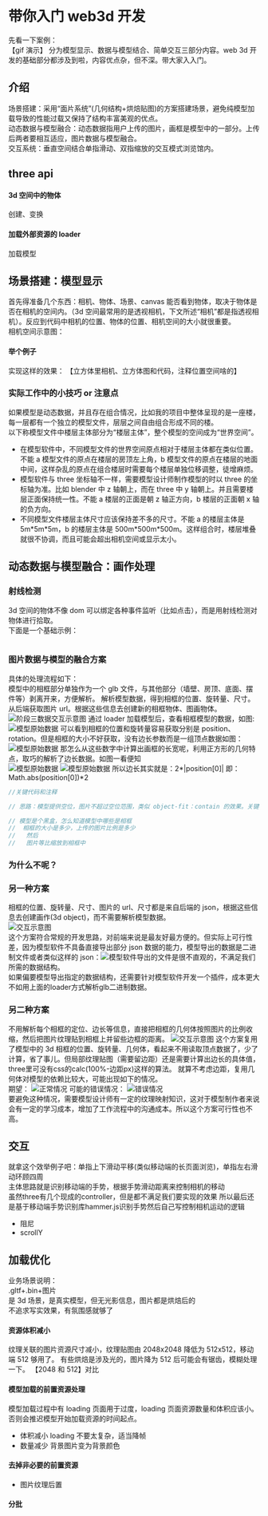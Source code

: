 # 带你入门 web3d 开发

先看一下案例：  
【gif 演示】
分为模型显示、数据与模型结合、简单交互三部分内容。web 3d 开发的基础部分都涉及到啦，内容优点杂，但不深。带大家入入门。

## 介绍

场景搭建：采用“面片系统”(几何结构+烘焙贴图)的方案搭建场景，避免纯模型加载导致的性能过载又保持了结构丰富美观的优点。  
动态数据与模型融合：动态数据指用户上传的图片，画框是模型中的一部分。上传后两者要相互适应，图片数据与模型融合。  
交互系统：垂直空间结合单指滑动、双指缩放的交互模式浏览馆内。

## three api

#### 3d 空间中的物体

创建、变换

#### 加载外部资源的 loader

加载模型

## 场景搭建：模型显示

首先得准备几个东西：相机、物体、场景、canvas
能否看到物体，取决于物体是否在相机的空间内。（3d 空间最常用的是透视相机，下文所述“相机”都是指透视相机）。反应到代码中相机的位置、物体的位置、相机空间的大小就很重要。  
相机空间示意图：

<!-- ![相机空间示意图](./assets/space_camera.webp) -->

#### 举个例子

实现这样的效果：
【立方体里相机、立方体图和代码，注释位置空间啥的】

### 实际工作中的小技巧 or 注意点

如果模型是动态数据，并且存在组合情况，比如我的项目中整体呈现的是一座楼，每一层都有一个独立的模型文件，层层之间自由组合形成不同的楼。  
以下称模型文件中楼层主体部分为“楼层主体”，整个模型的空间成为“世界空间”。

- 在模型软件中，不同模型文件的世界空间原点相对于楼层主体都在类似位置。不能 a 模型文件的原点在楼层的房顶左上角，b 模型文件的原点在楼层的地面中间，这样杂乱的原点在组合楼层时需要每个楼层单独位移调整，徒增麻烦。
- 模型软件与 three 坐标轴不一样，需要模型设计师制作模型的时以 three 的坐标轴为准。比如 blender 中 z 轴朝上，而在 three 中 y 轴朝上。并且需要楼层正面保持统一性。不能 a 楼层的正面是朝 z 轴正方向，b 楼层的正面朝 x 轴的负方向。
- 不同模型文件楼层主体尺寸应该保持差不多的尺寸。不能 a 的楼层主体是 5m\*5m\*5m，b 的楼层主体是 500m\*500m\*500m。这样组合时，楼层堆叠就很不协调，而且可能会超出相机空间或显示太小。

## 动态数据与模型融合：画作处理

### 射线检测

3d 空间的物体不像 dom 可以绑定各种事件监听（比如点击），而是用射线检测对物体进行拾取。  
下面是一个基础示例：

```js
```

### 图片数据与模型的融合方案

具体的处理流程如下：  
模型中的相框部分单独作为一个 glb 文件，与其他部分（墙壁、房顶、底面、摆件等）剥离开来，方便解析。
解析模型数据，得到相框的位置、旋转量、尺寸。从后端获取图片 url。根据这些信息去创建新的相框物体、图画物体。
![阶段三数据交互示意图](./assets/ag_exhibit_3.png)
通过 loader 加载模型后，查看相框模型的数据，如图:  
![模型原始数据](./assets/ag_exhibit_03_1.png)
可以看到相框的位置和旋转量容易获取分别是 position、rotation。但是相框的大小不好获取，没有边长参数而是一组顶点数据如图：
![模型原始数据](./assets/ag_exhibit_3_2.png)
那怎么从这些数字中计算出画框的长宽呢，利用正方形的几何特点，取巧的解析了边长数据。如图一看便知  
![模型原始数据](./assets/ag_exhibit_3_3.png)
![模型原始数据](./assets/ag_exhibit_3_4.png)
所以边长其实就是：2*|position[0]| 即：Math.abs(position[0])*2

```js
//关键代码和注释

// 思路：模型提供空位，图片不超过空位范围，类似 object-fit：contain 的效果。关键在于实现 contain 效果，得知道：

// 模型是个黑盒，怎么知道模型中哪些是相框
//  相框的大小是多少，上传的图片比例是多少
//   然后
//   图片等比缩放到相框中
```

### 为什么不呢？

### 另一种方案

相框的位置、旋转量、尺寸、图片的 url、尺寸都是来自后端的 json，根据这些信息去创建画作(3d object)，而不需要解析模型数据。  
![交互示意图](./assets/ag_exhibit_1.png)  
这个方案符合常规的开发思路，对前端来说是最友好最方便的。但实际上可行性差，因为模型软件不具备直接导出部分 json 数据的能力，模型导出的数据是二进制文件或者类似这样的 json：![模型软件导出的文件](./assets//ag_exhibit_1_1.png)是很不直观的，不满足我们所需的数据结构。  
如果偏要模型导出指定的数据结构，还需要针对模型软件开发一个插件，成本更大不如用上面的loader方式解析glb二进制数据。

### 另二种方案

不用解析每个相框的定位、边长等信息，直接把相框的几何体按照图片的比例收缩，然后把图片纹理贴到相框上并留些边框的距离。
![交互示意图](./assets/ag_exhibit_2.png)
这个方案复用了模型中的 3d 相框的位置、旋转量、几何体，看起来不用读取顶点数据了，少了计算，省了事儿。但局部纹理贴图（需要留边距）还是需要计算出边长的具体值，three里可没有css的calc(100%-边距px)这样的算法。
就算不考虑边距，复用几何体对模型的依赖比较大，可能出现如下的情况。  
期望：
![正常情况](./assets/ag_exhibit_2_suc.png)
可能的错误情况：
![错误情况](./assets/ag_exhibit_2_error.png)  
要避免这种情况，需要模型设计师有一定的纹理映射知识，这对于模型制作者来说会有一定的学习成本，增加了工作流程中的沟通成本。所以这个方案可行性也不高。

## 交互
就拿这个效举例子吧：单指上下滑动平移(类似移动端的长页面浏览)，单指左右滑动环顾四周  
主体思路就是识别移动端的手势，根据手势滑动距离来控制相机的移动  
虽然three有几个现成的controller，但是都不满足我们要实现的效果
所以最后还是基于移动端手势识别库hammer.js识别手势然后自己写控制相机运动的逻辑
- 阻尼
- scrollY

## 加载优化

业务场景说明：  
.gltf+.bin+图片  
是 3d 场景，是真实模型，但无光影信息，图片都是烘焙后的  
不追求写实效果，有氛围感就够了

#### 资源体积减小

纹理关联的图片资源尺寸减小，纹理贴图由 2048x2048 降低为 512x512，移动端 512 够用了。
有些烘焙是涉及光的，图片降为 512 后可能会有锯齿，模糊处理一下。
【2048 和 512】对比

#### 模型加载的前置资源处理

模型加载过程中有 loading 页面用于过度，loading 页面资源数量和体积应该小。否则会推迟模型开始加载资源的时间起点。

- 体积减小
  loading 不要太复杂，适当降帧
- 数量减少
  背景图片变为背景颜色

#### 去掉非必要的前置资源

- 图片纹理后置

#### 分批
